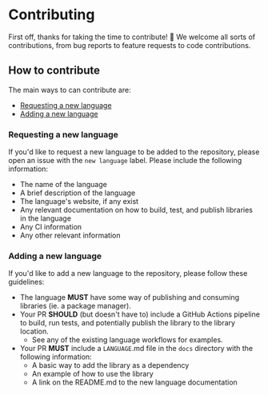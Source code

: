 # Contributing

First off, thanks for taking the time to contribute! 🎉
We welcome all sorts of contributions, from bug reports to feature requests to code contributions.

## How to contribute

The main ways to can contribute are:

- [Requesting a new language](#requesting-a-new-language)
- [Adding a new language](#adding-a-new-language)

### Requesting a new language

If you'd like to request a new language to be added to the repository, please open an issue with the `new language` label.
Please include the following information:

- The name of the language
- A brief description of the language
- The language's website, if any exist
- Any relevant documentation on how to build, test, and publish libraries in the language
- Any CI information
- Any other relevant information

### Adding a new language

If you'd like to add a new language to the repository, please follow these guidelines:

- The language **MUST** have some way of publishing and consuming libraries (ie. a package manager).
- Your PR **SHOULD** (but doesn't have to) include a GitHub Actions pipeline to build, run tests, and potentially publish the library to the library location.
  - See any of the existing language workflows for examples.
- Your PR **MUST** include a `LANGUAGE`.md file in the `docs` directory with the following information:
  - A basic way to add the library as a dependency
  - An example of how to use the library
  - A link on the README.md to the new language documentation


